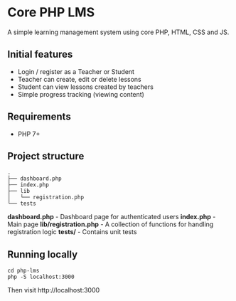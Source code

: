 # Core PHP LMS

A simple learning management system using core PHP, HTML, CSS and JS.

## Initial features

- Login / register as a Teacher or Student
- Teacher can create, edit or delete lessons
- Student can view lessons created by teachers
- Simple progress tracking (viewing content)

## Requirements

- PHP 7+

## Project structure

```
.
├── dashboard.php
├── index.php
├── lib
│   └── registration.php
└── tests
```

**dashboard.php** - Dashboard page for authenticated users
**index.php** - Main page
**lib/registration.php** - A collection of functions for handling registration logic
**tests/** - Contains unit tests

## Running locally

```
cd php-lms
php -S localhost:3000
```

Then visit http://localhost:3000
